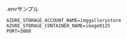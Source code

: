 

.envサンプル
```
AZURE_STORAGE_ACCOUNT_NAME=imggallerystore
AZURE_STORAGE_CONTAINER_NAME=image0125
PORT=3000
```